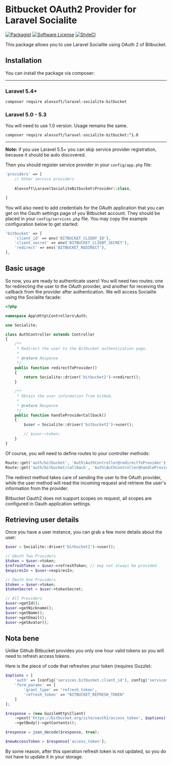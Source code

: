 # Bitbucket OAuth2 Provider for Laravel Socialite

[![Packagist](https://img.shields.io/packagist/v/alexsoft/laravel-socialite-bitbucket.svg?maxAge=2592000)](https://packagist.org/packages/alexsoft/laravel-socialite-bitbucket)
[![Software License](https://img.shields.io/badge/license-MIT-brightgreen.svg?style=flat-square)](LICENSE.md)
[![StyleCI](https://styleci.io/repos/67543422/shield)](https://styleci.io/repos/67543422)

This package allows you to use Laravel Socialite using OAuth 2 of Bitbucket.

## Installation

You can install the package via composer:

---

### Laravel 5.4+

```
composer require alexsoft/laravel-socialite-bitbucket
```

### Laravel 5.0 - 5.3

You will need to use 1.0 version. Usage remains the same.

```
composer require alexsoft/laravel-socialite-bitbucket:^1.0
```

---

**Note:** if you use Laravel 5.5+ you can skip service provider registration, because it should be auto discovered.

Then you should register service provider in your `config/app.php` file:

```php
'providers' => [
    // Other service providers
    
    Alexsoft\LaravelSocialiteBitbucket\Provider::class,

]
```

You will also need to add credentials for the OAuth application that you can get on the Oauth settings page of you Bitbucket account. They should be placed in your `config/services.php` file. You may copy the example configuration below to get started:

```php
'bitbucket' => [
    'client_id' => env('BITBUCKET_CLIENT_ID'),
    'client_secret' => env('BITBUCKET_CLIENT_SECRET'),
    'redirect' => env('BITBUCKET_REDIRECT'),
],
```

## Basic usage

So now, you are ready to authenticate users! You will need two routes: one for redirecting the user to the OAuth provider, and another for receiving the callback from the provider after authentication. We will access Socialite using the Socialite facade:

```php
<?php

namespace App\Http\Controllers\Auth;

use Socialite;

class AuthController extends Controller
{
    /**
     * Redirect the user to the Bitbucket authentication page.
     *
     * @return Response
     */
    public function redirectToProvider()
    {
        return Socialite::driver('bitbucket2')->redirect();
    }

    /**
     * Obtain the user information from GitHub.
     *
     * @return Response
     */
    public function handleProviderCallback()
    {
        $user = Socialite::driver('bitbucket2')->user();

        // $user->token;
    }
}
```

Of course, you will need to define routes to your controller methods:

```php
Route::get('auth/bitbucket', 'Auth\AuthController@redirectToProvider');
Route::get('auth/bitbucket/callback', 'Auth\AuthController@handleProviderCallback');
```

The redirect method takes care of sending the user to the OAuth provider, while the user method will read the incoming request and retrieve the user's information from the provider.

Bitbucket Oauth2 does not support scopes on request, all scopes are configured in Oauth application settings.

## Retrieving user details

Once you have a user instance, you can grab a few more details about the user:

```php
$user = Socialite::driver('bitbucket2')->user();

// OAuth Two Providers
$token = $user->token;
$refreshToken = $user->refreshToken; // may not always be provided
$expiresIn = $user->expiresIn;

// OAuth One Providers
$token = $user->token;
$tokenSecret = $user->tokenSecret;

// All Providers
$user->getId();
$user->getNickname();
$user->getName();
$user->getEmail();
$user->getAvatar();
```

## Nota bene

Unlike Github Bitbucket provides you only one hour valid tokens so you will need to refresh access tokens.

Here is the piece of code that refreshes your token (requires Guzzle):

```php
$options = [
    'auth' => [config('services.bitbucket.client_id'), config('services.bitbucket.client_secret')],
    'form_params' => [
        'grant_type' => 'refresh_token',
        'refresh_token' => "BITBUCKET_REFRESH_TOKEN"
    ]
];

$response = (new GuzzleHttp\Client)
    ->post('https://bitbucket.org/site/oauth2/access_token', $options)
    ->getBody()->getContents();

$response = json_decode($response, true);

$newAccessToken = $response['access_token'];
```

By some reason, after this operation refresh token is not updated, so you do not have to update it in your storage.
